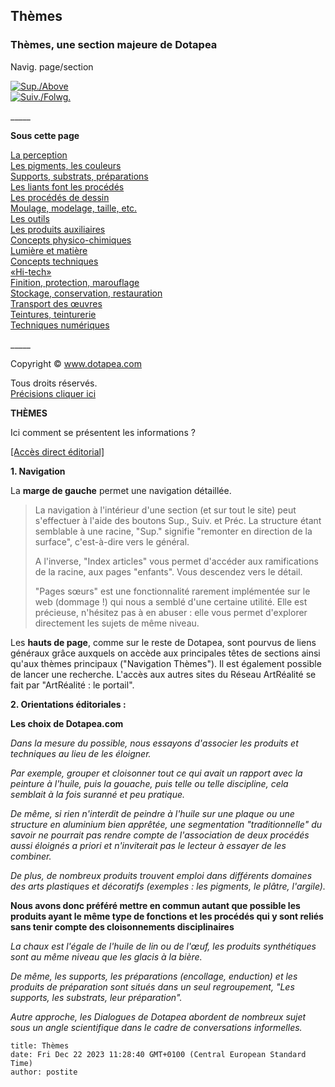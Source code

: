 ## Thèmes
### Thèmes, une section majeure de Dotapea
 Navig. page/section

[![Sup./Above](_derived/up_cmp_themenoir010_up.gif)](accueil.html)  
[![Suiv./Folwg.](_derived/next_cmp_themenoir010_next.gif)](glossaire.html)

\_\_\_\_\_

**Sous cette page**

[La perception](perception.html)  
[Les pigments, les couleurs](pigments.html)  
[Supports, substrats, préparations](supportsetpreparations.html)  
[Les liants font les procédés](liants.html)  
[Les procédés de dessin](procedesdessin.html)  
[Moulage, modelage, taille, etc.](produitsnonliants.html)  
[Les outils](outils.html)  
[Les produits auxiliaires](auxiliairesproduits.html)  
[Concepts physico-chimiques](conceptsphysicchim.html)  
[Lumière et matière](chap25lumiereetmatiere.html)  
[Concepts techniques](conceptstechniques.html)  
[«Hi-tech»](hitech.html)  
[Finition, protection, marouflage](finitionprotecmaroufl.html)  
[Stockage, conservation, restauration](entretienrestauration.html)  
[Transport des œuvres](transportoeuvres.html)  
[Teintures, teinturerie](teinturerie.html)  
[Techniques numériques](numerique.html)

\_\_\_\_\_

Copyright © www.dotapea.com

Tous droits réservés.  
[Précisions cliquer ici](droitscopie.html)

  

**THÈMES**

Ici comment se présentent les informations ? 

[\[Accès direct éditorial\]](themes.html#laspecteditorial)

**1\. Navigation**

La **marge de gauche** permet une navigation détaillée.

> La navigation à l'intérieur d'une section (et sur tout le site) peut s'effectuer à l'aide des boutons Sup., Suiv. et Préc. La structure étant semblable à une racine, "Sup." signifie "remonter en direction de la surface", c'est-à-dire vers le général.
> 
> A l'inverse, "Index articles" vous permet d'accéder aux ramifications de la racine, aux pages "enfants". Vous descendez vers le détail.
> 
> "Pages sœurs" est une fonctionnalité rarement implémentée sur le web (dommage !) qui nous a semblé d'une certaine utilité. Elle est précieuse, n'hésitez pas à en abuser : elle vous permet d'explorer directement les sujets de même niveau.

Les **hauts de page**, comme sur le reste de Dotapea, sont pourvus de liens généraux grâce auxquels on accède aux principales têtes de sections ainsi qu'aux thèmes principaux ("Navigation Thèmes"). Il est également possible de lancer une recherche. L'accès aux autres sites du Réseau ArtRéalité se fait par "ArtRéalité : le portail".

**2\. Orientations éditoriales :**

**Les choix de Dotapea.com**

_Dans la mesure du possible, nous essayons d'associer les produits et techniques au lieu de les éloigner._

_Par exemple, grouper et cloisonner tout ce qui avait un rapport avec la peinture à l'huile, puis la gouache, puis telle ou telle discipline, cela semblait à la fois suranné et peu pratique._

_De même, si rien n'interdit de peindre à l'huile sur une plaque ou une structure en aluminium bien apprêtée, une segmentation "traditionnelle" du savoir ne pourrait pas rendre compte de l'association de deux procédés aussi éloignés a priori et n'inviterait pas le lecteur à essayer de les combiner._

_De plus, de nombreux produits trouvent emploi dans différents domaines des arts plastiques et décoratifs (exemples : les pigments, le plâtre, l'argile)._

**Nous avons donc préféré mettre en commun autant que possible les produits ayant le même type de fonctions et les procédés qui y sont reliés sans tenir compte des cloisonnements disciplinaires**

_La chaux est l'égale de l'huile de lin ou de l'œuf, les produits synthétiques sont au même niveau que les glacis à la bière._

_De même, les supports, les préparations (encollage, enduction) et les produits de préparation sont situés dans un seul regroupement, "_Les supports, les substrats, leur préparation_"._

_Autre approche, les Dialogues de Dotapea abordent de nombreux sujet sous un angle scientifique dans le cadre de conversations informelles._


```
title: Thèmes
date: Fri Dec 22 2023 11:28:40 GMT+0100 (Central European Standard Time)
author: postite
```
